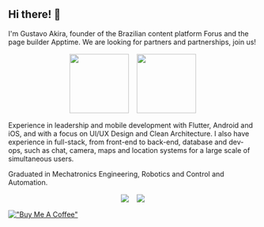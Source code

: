 ## Hi there! 👋
I'm Gustavo Akira, founder of the Brazilian content platform Forus and the page builder Apptime. We are looking for partners and partnerships, join us!

<div style="display: flex; flex-wrap: wrap; gap: 1rem; justify-content: center; align-items: center; margin: 1rem;">
  <a href="https://appti.me" target="_blank"><img height="120em" src="https://storage.googleapis.com/storage.apptime.dev/appAssets/images/website-preview.jpg" target="_blank"></a>
  <a href="https://forus.app" target="_blank"><img height="120em" src="https://forus.app/images/website-preview.jpg" target="_blank"></a>
</div>

Experience in leadership and mobile development with Flutter, Android and iOS, and with a focus on UI/UX Design and Clean Architecture. I also have experience in full-stack, from front-end to back-end, database and dev-ops, such as chat, camera, maps and location systems for a large scale of simultaneous users.

Graduated in Mechatronics Engineering, Robotics and Control and Automation.

<div style="display: flex; flex-wrap: wrap; gap: 1rem; justify-content: center; align-items: center; margin: 1rem;"> 
  <a href="https://instagram.com/gustms" target="_blank">
    <img src="https://img.shields.io/badge/-Instagram-%23E4405F?style=for-the-badge&logo=instagram&logoColor=white" target="_blank">
  </a>
  <a href="https://www.linkedin.com/in/gustavomaedo" target="_blank">
    <img src="https://img.shields.io/badge/-LinkedIn-%230077B5?style=for-the-badge&logo=linkedin&logoColor=white" target="_blank">
  </a> 
</div>

[!["Buy Me A Coffee"](https://www.buymeacoffee.com/assets/img/custom_images/orange_img.png)](https://buymeacoffee.com/apptime)
